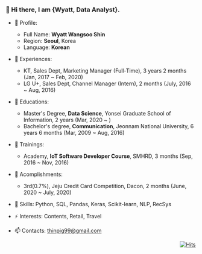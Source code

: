 ### 👋 Hi there, I am {Wyatt, Data Analyst}.


- 🔭 Profile:
  - Full Name: **Wyatt Wangsoo Shin**
  - Region: **Seoul**, Korea
  - Language: **Korean**
  
- 👯 Experiences:
  - KT, Sales Dept, Marketing Manager (Full-Time), 3 years 2 months (Jan, 2017 ~ Feb, 2020)
  - LG U+, Sales Dept, Channel Manager (Intern), 2 months (July, 2016 ~ Aug, 2016)

- 🌱 Educations:
  - Master's Degree, **Data Science**, Yonsei Graduate School of Information, 2 years (Mar, 2020 ~ )
  - Bachelor's degree, **Communication**, Jeonnam National University, 6 years 6 months (Mar, 2009 ~ Aug, 2016)

- 🌱 Trainings:
  - Academy, **IoT Software Developer Course**, SMHRD, 3 months (Sep, 2016 ~ Nov, 2016)

- 💬 Acomplishments:
  - 3rd(0.7%), Jeju Credit Card Competition, Dacon, 2 months (June, 2020 ~ July, 2020)
  
- 🤔 Skills: Python, SQL, Pandas, Keras, Scikit-learn, NLP, RecSys
- ⚡ Interests: Contents, Retail, Travel
- 📫 Contacts: thinpig99@gmail.com


<div align=right>
  
[![Hits](https://hits.seeyoufarm.com/api/count/incr/badge.svg?url=https%3A%2F%2Fgithub.com%2Fthinpig99&count_bg=%2379C83D&title_bg=%23555555&icon=github.svg&icon_color=%23E7E7E7&title=hits&edge_flat=true)](https://hits.seeyoufarm.com)

</div>
